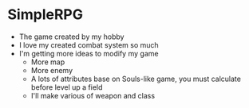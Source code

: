 # SimpleRPG
- The game created by my hobby
- I love my created combat system so much
- I'm getting more ideas to modify my game
  + More map
  + More enemy
  + A lots of attributes base on Souls-like game, you must calculate before level up a field
  + I'll make various of weapon and class
